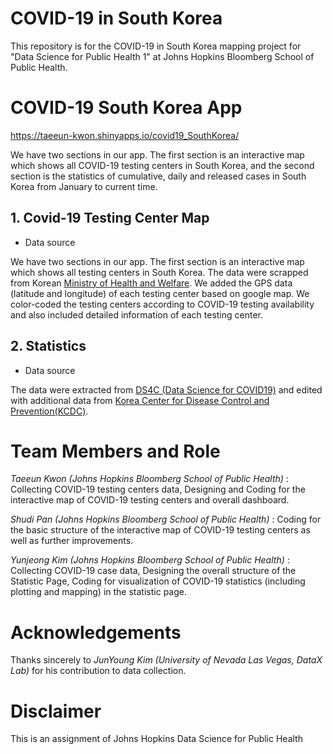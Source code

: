 # COVID-19 in South Korea
This repository is for the COVID-19 in South Korea mapping project for "Data Science for Public Health 1" at Johns Hopkins Bloomberg School of Public Health. 

# COVID-19 South Korea App
 https://taeeun-kwon.shinyapps.io/covid19_SouthKorea/

We have two sections in our app. The first section is an interactive map which shows all COVID-19 testing centers in South Korea, and the second section is the statistics of cumulative, daily and released cases in South Korea from January to current time. 

## 1. Covid-19 Testing Center Map 
* Data source
  
 We have two sections in our app. The first section is an interactive map which shows all testing centers in South Korea. The data were scrapped from Korean [Ministry of Health and Welfare](https://www.mohw.go.kr/react/popup_200128_2.html?fbclid=IwAR0naRh5ksc0Vj7HUOboJmf1WLRx2EKV6YnNs_5ns4MJ6YQ2-JzyVwEHNA0). We added the GPS data (latitude and longitude) of each testing center based on google map. We color-coded the testing centers according to COVID-19 testing availability and also included detailed information of each testing center. 

## 2. Statistics 
* Data source

 The data were extracted from [DS4C (Data Science for COVID19)](https://github.com/jihoo-kim/Data-Science-for-COVID-19) and edited with additional data from [Korea Center for Disease Control and Prevention(KCDC)](https://www.cdc.go.kr/cdc_eng/).
  
# Team Members and Role

*Taeeun Kwon (Johns Hopkins Bloomberg School of Public Health)* : Collecting COVID-19 testing centers data, Designing and Coding for the interactive map of COVID-19 testing centers and overall dashboard.

*Shudi Pan (Johns Hopkins Bloomberg School of Public Health)* : Coding for the basic structure of the interactive map of COVID-19 testing centers as well as further improvements. 

*Yunjeong Kim (Johns Hopkins Bloomberg School of Public Health)* : Collecting COVID-19 case data, Designing the overall structure of the Statistic Page, Coding for visualization of COVID-19 statistics (including plotting and mapping) in the statistic page.

# Acknowledgements
Thanks sincerely to *JunYoung Kim (University of Nevada Las Vegas, DataX Lab)* for his contribution to data collection.

# Disclaimer 

This is an assignment of Johns Hopkins Data Science for Public Health

